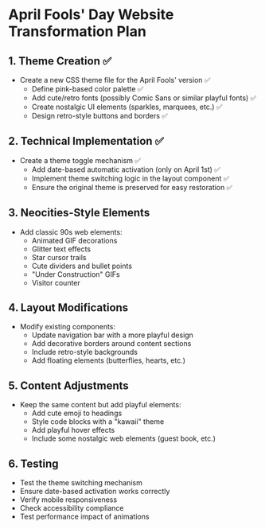 # April Fools' Day Website Transformation Plan

## 1. Theme Creation ✅

- Create a new CSS theme file for the April Fools' version ✅
  - Define pink-based color palette ✅
  - Add cute/retro fonts (possibly Comic Sans or similar playful fonts) ✅
  - Create nostalgic UI elements (sparkles, marquees, etc.) ✅
  - Design retro-style buttons and borders ✅

## 2. Technical Implementation ✅

- Create a theme toggle mechanism ✅
  - Add date-based automatic activation (only on April 1st) ✅
  - Implement theme switching logic in the layout component ✅
  - Ensure the original theme is preserved for easy restoration ✅

## 3. Neocities-Style Elements

- Add classic 90s web elements:
  - Animated GIF decorations
  - Glitter text effects
  - Star cursor trails
  - Cute dividers and bullet points
  - "Under Construction" GIFs
  - Visitor counter

## 4. Layout Modifications

- Modify existing components:
  - Update navigation bar with a more playful design
  - Add decorative borders around content sections
  - Include retro-style backgrounds
  - Add floating elements (butterflies, hearts, etc.)

## 5. Content Adjustments

- Keep the same content but add playful elements:
  - Add cute emoji to headings
  - Style code blocks with a "kawaii" theme
  - Add playful hover effects
  - Include some nostalgic web elements (guest book, etc.)

## 6. Testing

- Test the theme switching mechanism
- Ensure date-based activation works correctly
- Verify mobile responsiveness
- Check accessibility compliance
- Test performance impact of animations
